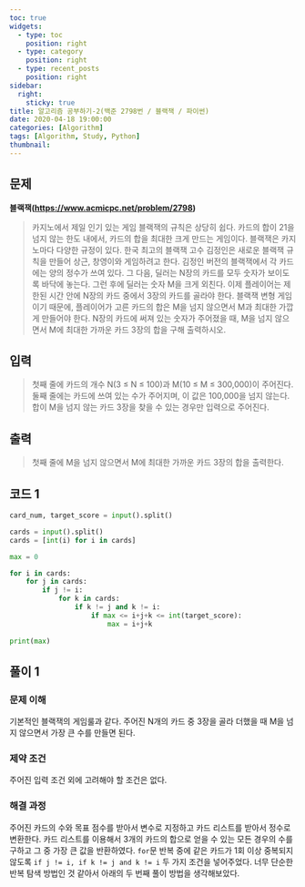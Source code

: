 ```yaml
---
toc: true
widgets:
  - type: toc
    position: right
  - type: category
    position: right
  - type: recent_posts
    position: right
sidebar:
  right:
    sticky: true
title: 알고리즘 공부하기-2(백준 2798번 / 블랙잭 / 파이썬)
date: 2020-04-18 19:00:00
categories: [Algorithm]
tags: [Algorithm, Study, Python]
thumbnail:
---
```


## 문제
**블랙잭(https://www.acmicpc.net/problem/2798)**
> 카지노에서 제일 인기 있는 게임 블랙잭의 규칙은 상당히 쉽다. 카드의 합이 21을 넘지 않는 한도 내에서, 카드의 합을 최대한 크게 만드는 게임이다. 블랙잭은 카지노마다 다양한 규정이 있다.
한국 최고의 블랙잭 고수 김정인은 새로운 블랙잭 규칙을 만들어 상근, 창영이와 게임하려고 한다.
김정인 버전의 블랙잭에서 각 카드에는 양의 정수가 쓰여 있다. 그 다음, 딜러는 N장의 카드를 모두 숫자가 보이도록 바닥에 놓는다. 그런 후에 딜러는 숫자 M을 크게 외친다.
이제 플레이어는 제한된 시간 안에 N장의 카드 중에서 3장의 카드를 골라야 한다. 블랙잭 변형 게임이기 때문에, 플레이어가 고른 카드의 합은 M을 넘지 않으면서 M과 최대한 가깝게 만들어야 한다.
N장의 카드에 써져 있는 숫자가 주어졌을 때, M을 넘지 않으면서 M에 최대한 가까운 카드 3장의 합을 구해 출력하시오.

<!-- more -->

## 입력
> 첫째 줄에 카드의 개수 N(3 ≤ N ≤ 100)과 M(10 ≤ M ≤ 300,000)이 주어진다. 둘째 줄에는 카드에 쓰여 있는 수가 주어지며, 이 값은 100,000을 넘지 않는다.
합이 M을 넘지 않는 카드 3장을 찾을 수 있는 경우만 입력으로 주어진다.

## 출력
> 첫째 줄에 M을 넘지 않으면서 M에 최대한 가까운 카드 3장의 합을 출력한다.

## 코드 1
```python
card_num, target_score = input().split()

cards = input().split()
cards = [int(i) for i in cards]

max = 0

for i in cards:
    for j in cards:
        if j != i:
            for k in cards:
                if k != j and k != i:
                    if max <= i+j+k <= int(target_score):
                        max = i+j+k
                        
print(max)
```

## 풀이 1
### 문제 이해
기본적인 블랙잭의 게임룰과 같다. 주어진 N개의 카드 중 3장을 골라 더했을 때 M을 넘지 않으면서 가장 큰 수를 만들면 된다.
### 제약 조건
주어진 입력 조건 외에 고려해야 할 조건은 없다.
### 해결 과정
주어진 카드의 수와 목표 점수를 받아서 변수로 지정하고 카드 리스트를 받아서 정수로 변환한다. 카드 리스트를 이용해서 3개의 카드의 합으로 얻을 수 있는 모든 경우의 수를 구하고 그 중 가장 큰 값을 반환하였다. `for`문 반복 중에 같은 카드가 1회 이상 중복되지 않도록 `if j != i, if k != j and k != i` 두 가지 조건을 넣어주었다. 너무 단순한 반복 탐색 방법인 것 같아서 아래의 두 번째 풀이 방법을 생각해보았다.